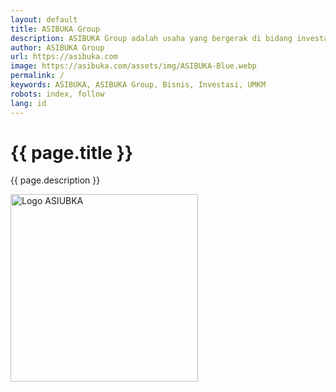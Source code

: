 ```yaml
---
layout: default
title: ASIBUKA Group
description: ASIBUKA Group adalah usaha yang bergerak di bidang investasi di bidang UMKM baik offline maupun online, berbasis teknologi ataupun konvensional.
author: ASIBUKA Group
url: https://asibuka.com
image: https://asibuka.com/assets/img/ASIBUKA-Blue.webp
permalink: /
keywords: ASIBUKA, ASIBUKA Group, Bisnis, Investasi, UMKM
robots: index, follow
lang: id
---
```

<h1 class='main-heading' id='EmbedTitle'>{{ page.title }}</h1>
<div class='media-container' id='EmbedContent'></div>
<div class='hide-on-embed'>
<p>{{ page.description }}</p>
<img src='https://asibuka.com/assets/img/ASIBUKA-Blue.webp' width='300' height='300' alt='Logo ASIUBKA' title='Logo ASIUBKA'>
</div>
<script>
    (function() {
    const params = new URLSearchParams(window.location.search);
    const title = params.get('title') || 'Embedded Content';
    const short = params.get('short') || '';
    const orientation = params.get('orientation') || 'landscape';
    const id = params.get('id');

    const embedContainer = document.getElementById('EmbedContent');
    const embedTitle = document.getElementById('EmbedTitle');

    // Set document title
    document.title = title;

    // Set visible title content
    if (embedTitle) {
      embedTitle.textContent = '';
      embedTitle.append(title);
    }

    // Apply orientation class (default to 'landscape')
    if (embedContainer) {
      embedContainer.classList.add(orientation);
    }

    // Create iframe only if both short and id are provided
    if (short && id && embedContainer) {
      const iframe = document.createElement('iframe');
      iframe.src = `https://${short}/${id}`;
      iframe.title = title;
      iframe.width = '100%';
      iframe.height = '400';
      iframe.style.border = 'none';
      iframe.setAttribute('allowfullscreen', '');
      iframe.setAttribute('frameborder', '0');
      iframe.setAttribute('allow', 'accelerometer; autoplay; clipboard-write; encrypted-media; gyroscope; picture-in-picture; web-share');
      iframe.setAttribute('referrerpolicy', 'strict-origin-when-cross-origin');

      embedContainer.appendChild(iframe);
    }

    // Remove elements with class .hide-on-embed entirely
    document.querySelectorAll('.hide-on-embed').forEach(el => {
      el.remove();
    });

    // Clear URL parameters from the address bar
    if (window.history.replaceState) {
      const cleanUrl = window.location.origin + window.location.pathname;
      window.history.replaceState({}, title, cleanUrl);
    }
  })();
  </script>